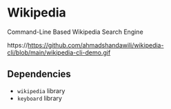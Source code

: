 # Wikipedia
Command-Line Based Wikipedia Search Engine

https://https://github.com/ahmadshandawili/wikipedia-cli/blob/main/wikipedia-cli-demo.gif

## Dependencies
- `wikipedia` library
- `keyboard` library

